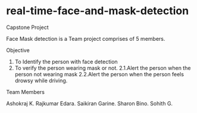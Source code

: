 # real-time-face-and-mask-detection
Capstone Project 


Face Mask detection is a Team project comprises of 5 members.

Objective

1. To Identify the person with face detection
2. To verify the person wearing mask or not.
2.1.Alert the person when the person not wearing mask
2.2.Alert the person when the person feels drowsy while driving.


Team Members

Ashokraj K.
Rajkumar Edara.
Saikiran Garine.
Sharon Bino.
Sohith G.



